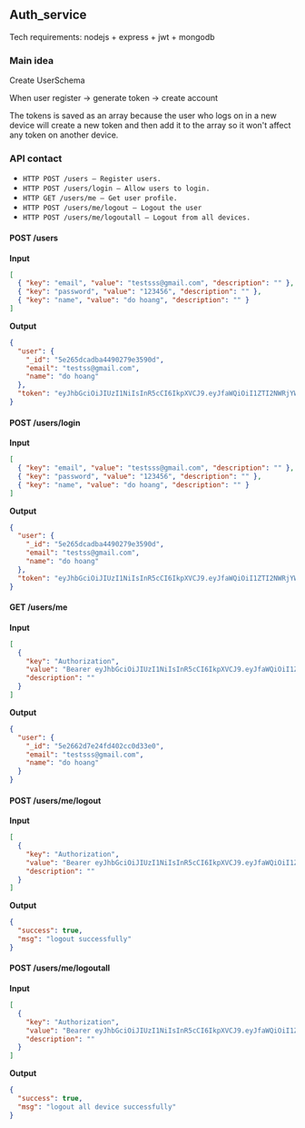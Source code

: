 ## Auth_service

Tech requirements: nodejs + express + jwt + mongodb

### Main idea

Create UserSchema

When user register -> generate token -> create account

The tokens is saved as an array because the user who logs on in a new device will create a new token and then add it to the array so it won't affect any token on another device.

### API contact

- `HTTP POST /users — Register users.`
- `HTTP POST /users/login — Allow users to login.`
- `HTTP GET /users/me — Get user profile.`
- `HTTP POST /users/me/logout — Logout the user`
- `HTTP POST /users/me/logoutall — Logout from all devices.`

#### POST /users

**Input**

```json
[
  { "key": "email", "value": "testsss@gmail.com", "description": "" },
  { "key": "password", "value": "123456", "description": "" },
  { "key": "name", "value": "do hoang", "description": "" }
]
```

**Output**

```json
{
  "user": {
    "_id": "5e265dcadba4490279e3590d",
    "email": "testss@gmail.com",
    "name": "do hoang"
  },
  "token": "eyJhbGciOiJIUzI1NiIsInR5cCI6IkpXVCJ9.eyJfaWQiOiI1ZTI2NWRjYWRiYTQ0OTAyNzllMzU5MGQiLCJpYXQiOjE1Nzk1NzI2ODN9.kBWyELerbvcfTFnaMDHTkdOvLDHU6ZJj2lf7rVEc9bM"
}
```

#### POST /users/login

**Input**

```json
[
  { "key": "email", "value": "testsss@gmail.com", "description": "" },
  { "key": "password", "value": "123456", "description": "" },
  { "key": "name", "value": "do hoang", "description": "" }
]
```

**Output**

```json
{
  "user": {
    "_id": "5e265dcadba4490279e3590d",
    "email": "testss@gmail.com",
    "name": "do hoang"
  },
  "token": "eyJhbGciOiJIUzI1NiIsInR5cCI6IkpXVCJ9.eyJfaWQiOiI1ZTI2NWRjYWRiYTQ0OTAyNzllMzU5MGQiLCJpYXQiOjE1Nzk1NzI2ODN9.kBWyELerbvcfTFnaMDHTkdOvLDHU6ZJj2lf7rVEc9bM"
}
```

#### GET /users/me

**Input**

```json
[
  {
    "key": "Authorization",
    "value": "Bearer eyJhbGciOiJIUzI1NiIsInR5cCI6IkpXVCJ9.eyJfaWQiOiI1ZTI2NWJiY2Y5MzM3MTAyMzNkNmY0OGIiLCJpYXQiOjE1Nzk1NzM1ODZ9.oeGqf8naFCEdJ2-SwDobYz_Ph7C_512KsOQAxmqmBos",
    "description": ""
  }
]
```

**Output**

```json
{
  "user": {
    "_id": "5e2662d7e24fd402cc0d33e0",
    "email": "testsss@gmail.com",
    "name": "do hoang"
  }
}
```

#### POST /users/me/logout

**Input**

```json
[
  {
    "key": "Authorization",
    "value": "Bearer eyJhbGciOiJIUzI1NiIsInR5cCI6IkpXVCJ9.eyJfaWQiOiI1ZTI2NjJkN2UyNGZkNDAyY2MwZDMzZTAiLCJpYXQiOjE1Nzk1NzM5OTh9.KRy_NK8sl-iucVaTFZtweY50sRZHChOnNONI0BQkxaI",
    "description": ""
  }
]
```

**Output**

```json
{
  "success": true,
  "msg": "logout successfully"
}
```

#### POST /users/me/logoutall

**Input**

```json
[
  {
    "key": "Authorization",
    "value": "Bearer eyJhbGciOiJIUzI1NiIsInR5cCI6IkpXVCJ9.eyJfaWQiOiI1ZTI2NjJkN2UyNGZkNDAyY2MwZDMzZTAiLCJpYXQiOjE1Nzk1NzQwNTJ9.rFAikyNlWL_e79DnXOGv2q5XNZ6paRfPc_-9YsgTIKc",
    "description": ""
  }
]
```

**Output**

```json
{
  "success": true,
  "msg": "logout all device successfully"
}
```
